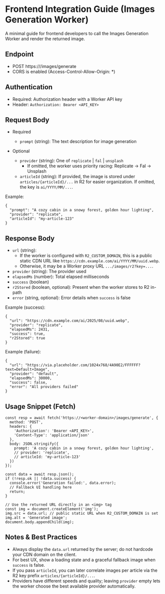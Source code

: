 # Frontend Integration Guide (Images Generation Worker)

A minimal guide for frontend developers to call the Images Generation Worker and render the returned image.

## Endpoint

- POST https://<your-worker-domain>/images/generate
- CORS is enabled (Access-Control-Allow-Origin: *)

## Authentication

- Required: Authorization header with a Worker API key
- Header: `Authorization: Bearer <API_KEY>`

## Request Body

- Required
  - `prompt` (string): The text description for image generation

- Optional
  - `provider` (string): One of `replicate` | `fal` | `unsplash`
    - If omitted, the worker uses priority racing: Replicate → Fal → Unsplash
  - `articleId` (string): If provided, the image is stored under `articles/{articleId}/...` in R2 for easier organization. If omitted, the key is `ai/YYYY/MM/...`.

Example:

```
{
  "prompt": "A cozy cabin in a snowy forest, golden hour lighting",
  "provider": "replicate",
  "articleId": "my-article-123"
}
```

## Response Body

- `url` (string):
  - If the worker is configured with `R2_CUSTOM_DOMAIN`, this is a public static CDN URL like `https://cdn.example.com/ai/YYYY/MM/uuid.webp`.
  - Otherwise, it may be a Worker proxy URL `.../images/r2?key=...`.
- `provider` (string): The provider used
- `elapsedMs` (number): Total elapsed milliseconds
- `success` (boolean)
- `r2Stored` (boolean, optional): Present when the worker stores to R2 in-path
- `error` (string, optional): Error details when `success` is false

Example (success):

```
{
  "url": "https://cdn.example.com/ai/2025/08/uuid.webp",
  "provider": "replicate",
  "elapsedMs": 2431,
  "success": true,
  "r2Stored": true
}
```

Example (failure):

```
{
  "url": "https://via.placeholder.com/1024x768/4A90E2/FFFFFF?text=Default+Image",
  "provider": "default",
  "elapsedMs": 30000,
  "success": false,
  "error": "All providers failed"
}
```

## Usage Snippet (Fetch)

```
const resp = await fetch('https://<worker-domain>/images/generate', {
  method: 'POST',
  headers: {
    'Authorization': 'Bearer <API_KEY>',
    'Content-Type': 'application/json'
  },
  body: JSON.stringify({
    prompt: 'A cozy cabin in a snowy forest, golden hour lighting',
    // provider: 'replicate',
    // articleId: 'my-article-123'
  })
});

const data = await resp.json();
if (!resp.ok || !data.success) {
  console.error('Generation failed:', data.error);
  // Fallback UI handling here
  return;
}

// Use the returned URL directly in an <img> tag
const img = document.createElement('img');
img.src = data.url; // public static URL when R2_CUSTOM_DOMAIN is set
img.alt = 'Generated image';
document.body.appendChild(img);
```

## Notes & Best Practices

- Always display the `data.url` returned by the server; do not hardcode your CDN domain on the client.
- For best UX, show a loading state and a graceful fallback image when `success` is false.
- If you pass `articleId`, you can later correlate images per article via the R2 key prefix `articles/{articleId}/...`.
- Providers have different speeds and quality; leaving `provider` empty lets the worker choose the best available provider automatically.

